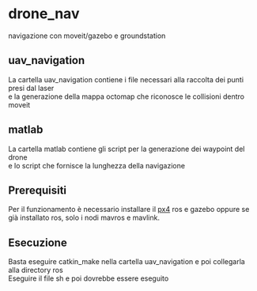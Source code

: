 # drone_nav
navigazione con moveit/gazebo e groundstation

## uav_navigation
La cartella uav_navigation contiene i file necessari alla raccolta dei punti presi dal laser  
e la generazione della mappa octomap che riconosce le collisioni dentro moveit  

## matlab
La cartella matlab contiene gli script per la generazione dei waypoint del drone  
e lo script che fornisce la lunghezza della navigazione

## Prerequisiti
Per il funzionamento è necessario installare il 
[px4](https://dev.px4.io/en/setup/dev_env_linux.html#jmavsimgazebo-simulation)
ros e gazebo oppure se già installato ros, solo i nodi mavros e mavlink.

## Esecuzione
Basta eseguire catkin_make nella cartella uav_navigation e poi collegarla alla directory ros  
Eseguire il file sh e poi dovrebbe essere eseguito
